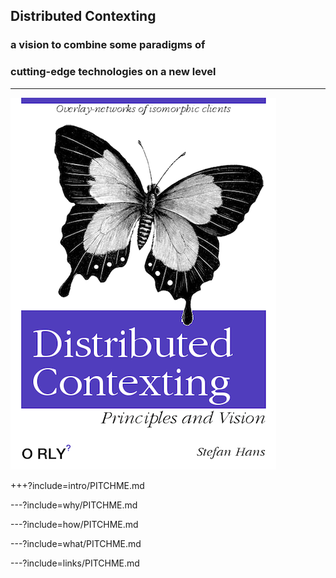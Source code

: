 ## Distributed Contexting

### a vision to combine some paradigms of
### cutting-edge technologies on a new level

---

![Distributed Contexting](assets/image/Distributed-Contexting.png)


+++?include=intro/PITCHME.md

---?include=why/PITCHME.md

---?include=how/PITCHME.md

---?include=what/PITCHME.md

---?include=links/PITCHME.md

